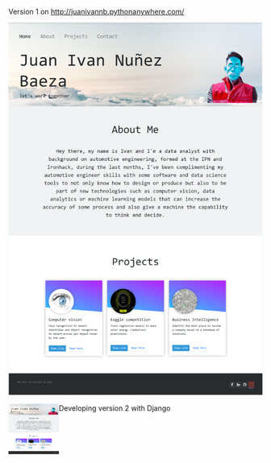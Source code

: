 Version 1 on http://juanivannb.pythonanywhere.com/

![version1](Version1\img\version1.png)

<img align="left" width="100" height="100" src="/Version1/img/version1.png">

Developing version 2 with Django

